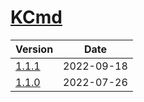 # [KCmd](https://doc.kaven.xyz/KCmd/)

| Version | Date |
|---|---|
| [1.1.1](1.1.1) | 2022-09-18 |
| [1.1.0](1.1.0) | 2022-07-26 |
